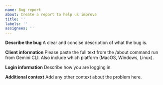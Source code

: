 ```yaml
---
name: Bug report
about: Create a report to help us improve
title: ''
labels: ''
assignees: ''
---
```


<!-- Please search https://github.com/google-gemini/gemini-cli/issues to see if an issue already exists for the bug you encountered. If you find one, please add a comment to the existing issue. -->

**Describe the bug**
A clear and concise description of what the bug is.

**Client information**
Please paste the full text from the /about command run from Gemini CLI. Also include which platform (MacOS, Windows, Linux).

**Login information**
Describe how you are logging in.

**Additional context**
Add any other context about the problem here.

